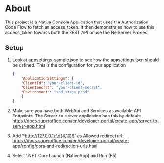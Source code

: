 # About

This project is a Native Console Application that uses the Authorization Code Flow to fetch an access_token.
It then demonstrates how to use this access_token towards both the REST API or use the NetServer Proxies.

## Setup

1. Look at appsettings-sample.json to see how the appsettings.json should be defined. This is the configuration for your application

    ```json
    {
        "ApplicationSettings": {
        "ClientId": "your-client-id",
        "ClientSecret": "your-client-secret",
        "Environment": "sod,stage,prod"
        }
    }
    ```

2. Make sure you have both WebApi and Services as available API Endpoints. The Server-to-server application has this by default: <https://docs.superoffice.com/en/developer-portal/create-app/server-to-server-app.html>

3. Add '^<http://127.0.0.1\:\d{4,10}$>' as Allowed redirect url: <https://docs.superoffice.com/en/developer-portal/create-app/config/cors-and-redirection-urls.html>

4. Select '.NET Core Launch (NativeApp) and Run (F5)
